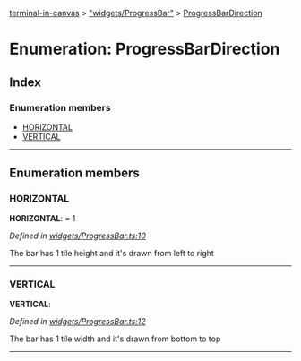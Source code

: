 [terminal-in-canvas](../README.md) > ["widgets/ProgressBar"](../modules/_widgets_progressbar_.md) > [ProgressBarDirection](../enums/_widgets_progressbar_.progressbardirection.md)

# Enumeration: ProgressBarDirection

## Index

### Enumeration members

* [HORIZONTAL](_widgets_progressbar_.progressbardirection.md#horizontal)
* [VERTICAL](_widgets_progressbar_.progressbardirection.md#vertical)

---

## Enumeration members

<a id="horizontal"></a>

###  HORIZONTAL

**HORIZONTAL**:  = 1

*Defined in [widgets/ProgressBar.ts:10](https://github.com/danikaze/terminal-in-canvas/blob/13134dd/src/widgets/ProgressBar.ts#L10)*

The bar has 1 tile height and it's drawn from left to right

___
<a id="vertical"></a>

###  VERTICAL

**VERTICAL**: 

*Defined in [widgets/ProgressBar.ts:12](https://github.com/danikaze/terminal-in-canvas/blob/13134dd/src/widgets/ProgressBar.ts#L12)*

The bar has 1 tile width and it's drawn from bottom to top

___

